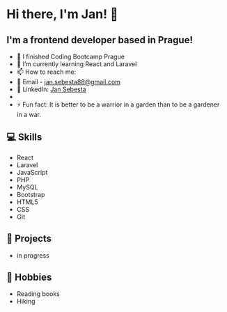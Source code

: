 # Hi there, I'm Jan! 👋

## I'm a frontend developer based in Prague!

- 🔭 I finished Coding Bootcamp Prague
- 🌱 I’m currently learning React and Laravel
- 📫 How to reach me: 
- 📧 Email - jan.sebesta88@gmail.com
- 💼 LinkedIn: [Jan Sebesta](https://www.linkedin.com/in/jansebestacz/)
-       
- ⚡ Fun fact: It is better to be a warrior in a garden than to be a gardener in a war.

## 💻 Skills
- React
- Laravel
- JavaScript
- PHP
- MySQL
- Bootstrap
- HTML5
- CSS
- Git

## 🚀 Projects
- in progress

## 🎨 Hobbies
- Reading books
- Hiking
